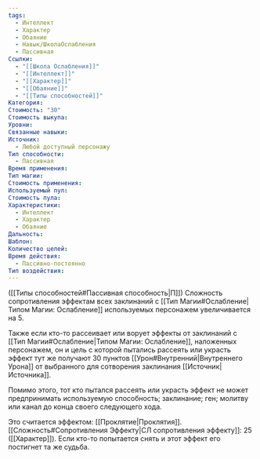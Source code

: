 ```yaml
---
tags:
  - Интеллект
  - Характер
  - Обаяние
  - Навык/ШколаОслабления
  - Пассивная
Ссылки:
  - "[[Школа Ослабления]]"
  - "[[Интеллект]]"
  - "[[Характер]]"
  - "[[Обаяние]]"
  - "[[Типы способностей]]"
Категория: 
Стоимость: "30"
Стоимость выкупа: 
Уровни: 
Связанные навыки: 
Источник:
  - Любой доступный персонажу
Тип способности:
  - Пассивная
Время применения: 
Тип магии: 
Стоимость применения: 
Используемый пул: 
Стоимость пула: 
Характеристики:
  - Интеллект
  - Характер
  - Обаяние
Дальность: 
Шаблон: 
Количество целей: 
Время действия:
  - Пассивно-постоянно
Тип воздействия:
---
```

([[Типы способностей#Пассивная способность|П]]) Сложность сопротивления эффектам всех заклинаний с [[Тип Магии#Ослабление|Типом Магии: Ослабление]] используемых персонажем увеличивается на 5.  

Также если кто-то рассеивает или ворует эффекты от заклинаний с [[Тип Магии#Ослабление|Типом Магии: Ослабление]], наложенных персонажем, он и цель с которой пытались рассеять или украсть эффект тут же получают 30 пунктов [[Урон#Внутренний|Внутреннего Урона]] от выбранного для сотворения заклинания [[Источник|Источника]].

Помимо этого, тот кто пытался рассеять или украсть эффект не может предпринимать используемую способность; заклинание; ген; молитву или канал до конца своего следующего хода. 

Это считается эффектом: [[Проклятие|Проклятия]]. [[Сложность#Cопротивления Эффекту|СЛ сопротивления эффекту]]: 25 ([[Характер]]). Если кто-то попытается снять и этот эффект его постигнет та же судьба. 
